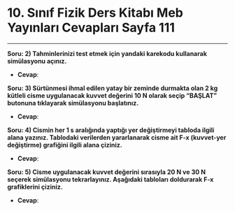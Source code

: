 # 10. Sınıf Fizik Ders Kitabı Meb Yayınları Cevapları Sayfa 111

---

**Soru: 2) Tahminlerinizi test etmek için yandaki karekodu kullanarak simülasyonu açınız.**

-   **Cevap**:

**Soru: 3) Sürtünmesi ihmal edilen yatay bir zeminde durmakta olan 2 kg kütleli cisme uygulanacak kuvvet değerini 10 N olarak seçip “BAŞLAT” butonuna tıklayarak simülasyonu başlatınız.**

-   **Cevap**:

**Soru: 4) Cismin her 1 s aralığında yaptığı yer değiştirmeyi tabloda ilgili alana yazınız. Tablodaki verilerden yararlanarak cisme ait F-x (kuvvet-yer değiştirme) grafiğini ilgili alana çiziniz.**

-   **Cevap**:

**Soru: 5) Cisme uygulanacak kuvvet değerini sırasıyla 20 N ve 30 N seçerek simülasyonu tekrarlayınız. Aşağıdaki tabloları doldurarak F-x grafiklerini çiziniz.**

-   **Cevap**:
